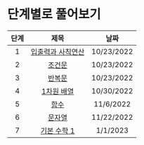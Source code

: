 # 단계별로 풀어보기
|단계|제목|날짜|
|:---:|:---:|:---:|
|1|[입출력과 사칙연산](./1/README.md)|10/23/2022|
|2|[조건문](./2/README.md)|10/23/2022|
|3|[반복문](./3/README.md)|10/23/2022|
|4|[1차원 배열](./4/README.md)|10/30/2022|
|5|[함수](./5/README.md)|11/6/2022|
|6|[문자열](./6/README.md)|11/22/2022|
|7|[기본 수학 1](./7/README.md)|1/1/2023|
